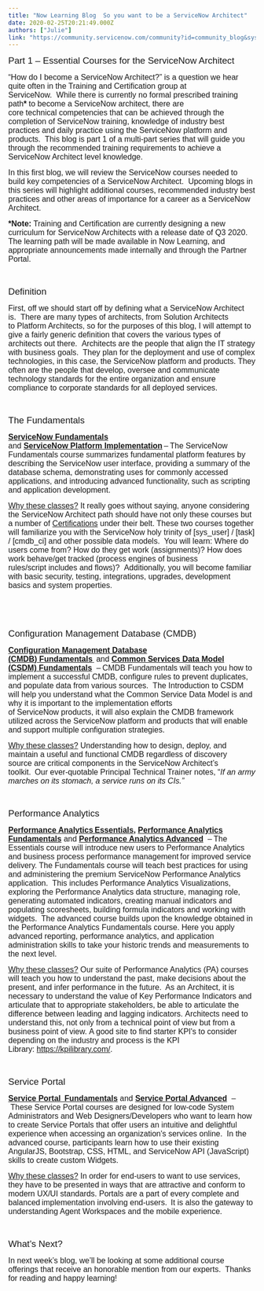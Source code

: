 ```yaml
---
title: "Now Learning Blog  So you want to be a ServiceNow Architect"
date: 2020-02-25T20:21:49.000Z
authors: ["Julie"]
link: "https://community.servicenow.com/community?id=community_blog&sys_id=648631bbdbcf8450d58ea345ca961973"
---
```

<p class="p1"><span class="s1" style="font-family: helvetica; font-size: 14pt;">Part 1 – Essential Courses for the ServiceNow Architect </span></p>
<p class="p2"><span class="s1" style="font-family: helvetica; font-size: 12pt;">“How do I become a ServiceNow Architect?” is a question we hear quite often in the Training and Certification group at ServiceNow.  While there is currently no formal prescribed training path<strong>*</strong> to become a ServiceNow architect, there are core technical competencies that can be achieved through the completion of ServiceNow training, knowledge of industry best practices and daily practice using the ServiceNow platform and products.  This blog is part 1 of a multi-part series that will guide you through the recommended training requirements to achieve a ServiceNow Architect level knowledge.   </span></p>
<p class="p2"><span class="s1" style="font-family: helvetica; font-size: 12pt;">In this first blog, we will review the ServiceNow courses needed to build key competencies of a ServiceNow Architect.  Upcoming blogs in this series will highlight additional courses, recommended industry best practices and other areas of importance for a career as a ServiceNow Architect. </span></p>
<p class="p3"><span class="s1" style="font-family: helvetica; font-size: 12pt;"><strong>*Note:</strong> Training and Certification are currently designing a new curriculum for ServiceNow Architects with a release date of Q3 2020. The learning path will be made available in Now Learning, and appropriate announcements made internally and through the Partner Portal. </span></p>
<p class="p3"><span class="s1" style="font-family: helvetica; font-size: 12pt;"> </span></p>
<p class="p4"><span class="s1" style="font-family: helvetica; font-size: 14pt;">Definition </span></p>
<p class="p3"><span class="s1" style="font-family: helvetica; font-size: 12pt;">First, off we should start off by defining what a ServiceNow Architect is.  There are many types of architects, from Solution Architects to Platform Architects, so for the purposes of this blog, I will attempt to give a fairly generic definition that covers the various types of architects out there.  Architects are the people that align the IT strategy with business goals.  They plan for the deployment and use of complex technologies, in this case, the ServiceNow platform and products. They often are the people that develop, oversee and communicate technology standards for the entire organization and ensure compliance to corporate standards for all deployed services.  </span></p>
<p class="p3"><span class="s1" style="font-family: helvetica; font-size: 12pt;"> </span></p>
<p class="p4"><span class="s1" style="font-family: helvetica; font-size: 14pt;">The Fundamentals </span></p>
<p class="p3"><span style="font-family: helvetica; font-size: 12pt;"><span class="s2"><strong><a href="https://nowlearning.service-now.com/lxp?id&#61;overview&amp;sys_id&#61;b08754a91ba94cd05c28997fbd4bcbc8&amp;type&#61;course" rel="nofollow">ServiceNow Fundamentals</a> </strong></span><span class="s1">and</span><span class="s2"><strong> </strong><a href="https://nowlearning.service-now.com/lxp?id&#61;overview&amp;sys_id&#61;f4383a8cdb5eff40de3cdb85ca961920&amp;type&#61;course" rel="nofollow"><span class="s3"><strong>ServiceNow Platform Implementation</strong></span></a> – </span><span class="s1">The ServiceNow Fundamentals course summarizes fundamental platform features by describing the ServiceNow user interface, providing a summary of the database schema, demonstrating uses for commonly accessed applications, and introducing advanced functionality, such as scripting and application development. </span></span></p>
<p class="p3"><span style="font-family: helvetica; font-size: 12pt;"><span style="text-decoration: underline;"><span class="s4">Why these classes</span><span class="s5">?</span></span><span class="s2"> </span><span class="s1">It really goes without saying, anyone considering the ServiceNow Architect path should have not only these courses but a number of <a href="https://community.servicenow.com/community?id&#61;community_blog&amp;sys_id&#61;1d9b6946db9a8410d82ffb2439961920" rel="nofollow"><span class="s6">Certifications</span></a> under their belt. These two courses together will familiarize you with the ServiceNow holy trinity of [sys_user] / [task] / [cmdb_ci] and other possible data models.  You will learn:</span><span class="s2"><em> </em></span><span class="s1">Where do users come from? How do they get work</span><span class="s2"> </span><span class="s1">(assignments)</span><span class="s2">? </span><span class="s1">How does work behave/get tracked</span><span class="s2"> </span><span class="s1">(process engines of business rules/script includes and flows)</span><span class="s2">?  </span><span class="s1">Additionally, you will become familiar with basic security, testing, integrations, upgrades, development basics and system properties</span><span class="s2">. </span></span></p>
<p class="p3"><span class="s1" style="font-family: helvetica; font-size: 12pt;"> </span></p>
<p class="p5"><span class="s1" style="font-family: helvetica; font-size: 12pt;"> </span></p>
<p class="p4"><span class="s1" style="font-family: helvetica; font-size: 12pt;"><span style="font-size: 14pt;">Configuration Management Database (CMDB)</span> </span></p>
<p class="p3"><span style="font-family: helvetica; font-size: 12pt;"><span class="s7"><a href="https://nowlearning.service-now.com/lxp?id&#61;overview&amp;sys_id&#61;c120bb5bdbd0c8103e3aaca2ca9619bf&amp;type&#61;path" rel="nofollow"><strong>Configuration Management Database (CMDB</strong><span class="s8"><strong>)</strong></span><span class="s9"><strong> Fundamentals</strong></span><span class="s8"> </span></a></span><span class="s2"> </span><span class="s1">and <a href="https://nowlearning.service-now.com/lxp?id&#61;overview&amp;sys_id&#61;5df9c9761be140145c28997fbd4bcbe5&amp;type&#61;course" rel="nofollow"><span class="s3"><strong>Common Services Data Model (CSDM) Fundamentals</strong></span></a></span><span class="s2">  – </span><span class="s1">CMDB Fundamentals will teach you how to implement a successful CMDB, configure rules to prevent duplicates, and populate data from various sources.  The Introduction to CSDM will help you understand what the Common Service Data Model is and why it is important to the implementation efforts of ServiceNow products, it will also explain the CMDB framework utilized across the ServiceNow platform and products that will enable and support multiple configuration strategies. </span></span></p>
<p class="p3"><span style="font-family: helvetica; font-size: 12pt;"><span style="text-decoration: underline;"><span class="s4">Why these classes</span><span class="s5">?</span></span><span class="s2"> </span><span class="s1">Understanding how to design, deploy, and maintain a useful and functional CMDB regardless of discovery source</span><span class="s2"> </span><span class="s1">are critical components in the ServiceNow Architect’s toolkit</span><span class="s2">.  </span><span class="s1">Our ever-quotable Principal Technical Trainer notes, “<em>If an army marches on its stomach, a service runs on its CIs.</em></span><span class="s2"><em>”</em> </span></span></p>
<p class="p5"><span class="s1" style="font-family: helvetica; font-size: 12pt;"> </span></p>
<p class="p4"><span class="s1" style="font-family: helvetica; font-size: 14pt;">Performance Analytics </span></p>
<p class="p6"><span style="font-family: helvetica; font-size: 12pt;"><strong><span class="s10"><a href="https://nowlearning.service-now.com/lxp?id&#61;overview&amp;sys_id&#61;b7c222e8db1a7300760a710439961926&amp;type&#61;course" rel="nofollow">Performance Analytics Essentials</a>,</span><span class="s2"> <a href="https://nowlearning.service-now.com/lxp?id&#61;overview&amp;sys_id&#61;cbf7fac4db1a7340760a71043996194c&amp;type&#61;course" rel="nofollow"><span class="s11">Performance Analytics Fundamentals</span></a></span><span class="s1"> </span></strong><span class="s1">and</span><span class="s2"><strong> <a href="https://nowlearning.service-now.com/lxp?id&#61;overview&amp;sys_id&#61;87f7fac4db1a7340760a710439961908&amp;type&#61;course" rel="nofollow"><span class="s11">Performance Analytics Advanced</span></a>  </strong>–<em> </em></span><span class="s1">The Essentials course will introduce new users to Performance Analytics and business process performance management for improved service delivery. The Fundamentals course will teach best practices for using and administering the premium ServiceNow Performance Analytics application.  This includes Performance Analytics Visualizations, exploring the Performance Analytics data structure, managing role, generating automated indicators, creating manual indicators and populating scoresheets, building formula indicators and working with widgets.  The advanced course builds upon the knowledge obtained in the Performance Analytics Fundamentals course. Here you apply advanced reporting, performance analytics, and application administration skills to take your historic trends and measurements to the next level. </span></span></p>
<p class="p5"><span style="font-family: helvetica; font-size: 12pt;"><span style="text-decoration: underline;"><span class="s12">Why these classes?</span></span><span class="s13"> Our suite of Performance Analytics (PA) courses will teach you how to understand the past, make decisions about the present, and infer performance in the future. </span><span class="s1"> As an Architect, it is necessary to understand the value of Key Performance Indicators and articulate that to appropriate stakeholders, be able to articulate the difference between leading and lagging indicators. Architects need to understand this, not only from a technical point of view but from a business point of view. A good site to find starter KPI&#39;s to consider depending on the industry and process is the KPI Library: <a href="https://kpilibrary.com/" rel="nofollow"><span class="s14">https://kpilibrary.com/</span></a>.</span><span class="s13"> </span></span></p>
<p class="p3"><span class="s1" style="font-family: helvetica; font-size: 12pt;"> </span></p>
<p class="p4"><span class="s1" style="font-family: helvetica; font-size: 14pt;">Service Portal </span></p>
<p class="p3"><span style="font-family: helvetica; font-size: 12pt;"><span class="s7"><strong><a href="https://nowlearning.service-now.com/lxp?id&#61;overview&amp;sys_id&#61;ae383a8cdb5eff40de3cdb85ca9619bd&amp;type&#61;course" rel="nofollow">Service Portal  Fundamentals</a> </strong></span><span class="s1">and <a href="https://nowlearning.service-now.com/lxp?id&#61;overview&amp;sys_id&#61;1a383a8cdb5eff40de3cdb85ca9619b5&amp;type&#61;course" rel="nofollow"><span class="s3"><strong>Service Portal Advanced</strong></span></a></span><span class="s2">  – </span><span class="s1">These Service Portal courses are designed for low-code System Administrators and Web Designers/Developers who want to learn how to create Service Portals that offer users an intuitive and delightful experience when accessing an organization&#39;s services online.  In the advanced course, participants learn how to use their existing AngularJS, Bootstrap, CSS, HTML, and ServiceNow API (JavaScript) skills to create custom Widgets. </span></span></p>
<p class="p3"><span style="font-family: helvetica; font-size: 12pt;"><span style="text-decoration: underline;"><span class="s4">Why these classes?</span></span><span class="s1"> In order for end-users to want to use services, they have to be presented in ways that are attractive and conform to modern UX/UI standards. Portals are a part of every complete and balanced implementation involving end-users.  It is also the gateway to understanding Agent Workspaces and the mobile experience.  </span></span></p>
<p class="p3"><span class="s1" style="font-family: helvetica; font-size: 12pt;">  </span></p>
<p class="p4"><span class="s1" style="font-family: helvetica; font-size: 12pt;"><span style="font-size: 14pt;">What’s Next?</span> </span></p>
<p class="p3"><span class="s1" style="font-family: helvetica; font-size: 12pt;">In next week’s blog, we’ll be looking at some additional course offerings that receive an honorable mention from our experts.  Thanks for reading and happy learning! </span></p>